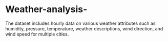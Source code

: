 # Weather-analysis-
The dataset includes hourly data on various weather attributes such as humidity, pressure, temperature, weather descriptions, wind direction, and wind speed for multiple cities.
